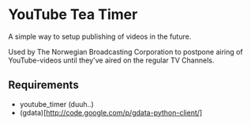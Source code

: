 # YouTube Tea Timer
A simple way to setup publishing of videos in the future.

Used by The Norwegian Broadcasting Corporation to postpone airing of YouTube-videos until they've aired on the regular TV Channels.

## Requirements
- youtube_timer (duuh..)
- (gdata)[http://code.google.com/p/gdata-python-client/]